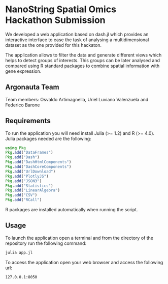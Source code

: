 # NanoString Spatial Omics Hackathon Submission

We developed a web application based on dash.jl which provides an interactive interface to ease the task of analysing a multidimensional dataset as the one provided for this hackaton.

The application allows to filter the data and generate different views which helps to detect groups of interests.
This groups can be later analysed and compared using R standard packages to combine spatial information with gene expression.

## Argonauta Team 
Team members: Osvaldo Artimagnella, Uriel Luviano Valenzuela and Federico Barone


## Requirements

To run the application you will need install Julia (>= 1.2) and R (>= 4.0).
Julia packages needed are the following:

```julia
using Pkg
Pkg.add("DataFrames")
Pkg.add("Dash")
Pkg.add("DashHtmlComponents")
Pkg.add("DashCoreComponents")
Pkg.add("UrlDownload")
Pkg.add("PlotlyJS")
Pkg.add("JSON3")
Pkg.add("Statistics")
Pkg.add("LinearAlgebra")
Pkg.add("CSV")
Pkg.add("RCall")
```

R packages are installed automatically when running the script.

## Usage
To launch the application open a terminal and from the directory of the repository run the following command:

```bash
julia app.jl
```

To access the application open your web browser and access the following url:
```bash
127.0.0.1:8050
```



